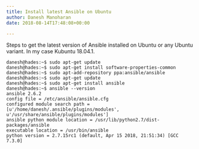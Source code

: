 ```yaml
---
title: Install latest Ansible on Ubuntu
author: Danesh Manoharan
date: 2018-08-14T17:48:08+00:00

---
```

Steps to get the latest version of Ansible installed on Ubuntu or any Ubuntu variant. In my case Kubuntu 18.04.1.

```
danesh@hades:~$ sudo apt-get update
danesh@hades:~$ sudo apt-get install software-properties-common
danesh@hades:~$ sudo apt-add-repository ppa:ansible/ansible
danesh@hades:~$ sudo apt-get update
danesh@hades:~$ sudo apt-get install ansible
danesh@hades:~$ ansible --version
ansible 2.6.2
config file = /etc/ansible/ansible.cfg
configured module search path = [u'/home/danesh/.ansible/plugins/modules', u'/usr/share/ansible/plugins/modules']
ansible python module location = /usr/lib/python2.7/dist-packages/ansible
executable location = /usr/bin/ansible
python version = 2.7.15rc1 (default, Apr 15 2018, 21:51:34) [GCC 7.3.0]
```